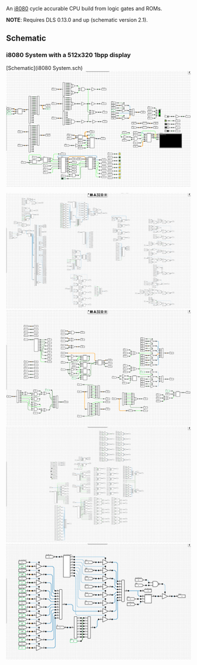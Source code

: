 An [i8080](https://en.wikipedia.org/wiki/Intel_8080) cycle accurable CPU build from logic gates and ROMs. 

**NOTE**: Requires DLS 0.13.0 and up (schematic version 2.1).

## Schematic
### <a name="i8080 System"></a>i8080 System with a 512x320 1bpp display
[Schematic](i8080 System.sch)
![i8080 System](images/i8080_system.png "i8080 System")

![i8080 CPU](images/i8080_cpu.png "i8080 CPU")
![i8080 ALU](images/i8080_alu.png "i8080 Arithmetic/Logic Unit")
![i8080 Register File](images/i8080_rf.png "i8080 Register File")
![i8080 Internal Data Bus](images/i8080_internal_data_bus.png "i8080 Internal Data Bus")
